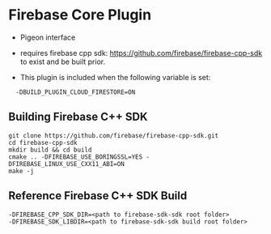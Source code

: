 # Firebase Core Plugin

* Pigeon interface

* requires firebase cpp sdk: https://github.com/firebase/firebase-cpp-sdk to exist and be built prior.

* This plugin is included when the following variable is set:

```
  -DBUILD_PLUGIN_CLOUD_FIRESTORE=ON
```

## Building Firebase C++ SDK

    git clone https://github.com/firebase/firebase-cpp-sdk.git
    cd firebase-cpp-sdk
    mkdir build && cd build
    cmake .. -DFIREBASE_USE_BORINGSSL=YES -DFIREBASE_LINUX_USE_CXX11_ABI=ON
    make -j

## Reference Firebase C++ SDK Build

    -DFIREBASE_CPP_SDK_DIR=<path to firebase-sdk-sdk root folder>
    -DFIREBASE_SDK_LIBDIR=<path to firebase-sdk-sdk build root folder>